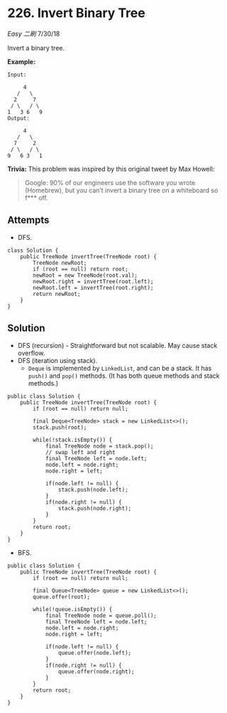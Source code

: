 # 226. Invert Binary Tree
*Easy* *二刷*
7/30/18

Invert a binary tree.

**Example:**
```
Input:

     4
   /   \
  2     7
 / \   / \
1   3 6   9
Output:

     4
   /   \
  7     2
 / \   / \
9   6 3   1
```
**Trivia:**
This problem was inspired by this original tweet by Max Howell:

> Google: 90% of our engineers use the software you wrote (Homebrew), but you can’t invert a binary tree on a whiteboard so f*** off.

## Attempts
* DFS.
```
class Solution {
    public TreeNode invertTree(TreeNode root) {
        TreeNode newRoot;
        if (root == null) return root;
        newRoot = new TreeNode(root.val);
        newRoot.right = invertTree(root.left);
        newRoot.left = invertTree(root.right);
        return newRoot;
    }
}
```

## Solution
* DFS (recursion) - Straightforward but not scalable. May cause stack overflow.
* DFS (iteration using stack).
  - ```Deque``` is implemented by ```LinkedList```, and can be a stack. It has ```push()``` and ```pop()``` methods. (It has both queue methods and stack methods.)
```
public class Solution {
    public TreeNode invertTree(TreeNode root) {
        if (root == null) return null;

        final Deque<TreeNode> stack = new LinkedList<>();
        stack.push(root);

        while(!stack.isEmpty()) {
            final TreeNode node = stack.pop();
            // swap left and right
            final TreeNode left = node.left;
            node.left = node.right;
            node.right = left;

            if(node.left != null) {
                stack.push(node.left);
            }
            if(node.right != null) {
                stack.push(node.right);
            }
        }
        return root;
    }
}
```
* BFS.
```
public class Solution {
    public TreeNode invertTree(TreeNode root) {
        if (root == null) return null;

        final Queue<TreeNode> queue = new LinkedList<>();
        queue.offer(root);

        while(!queue.isEmpty()) {
            final TreeNode node = queue.poll();
            final TreeNode left = node.left;
            node.left = node.right;
            node.right = left;

            if(node.left != null) {
                queue.offer(node.left);
            }
            if(node.right != null) {
                queue.offer(node.right);
            }
        }
        return root;
    }
}
```
